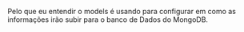 
Pelo que eu entendir o models é usando para configurar em como as informações irão subir para o banco de Dados do MongoDB. 